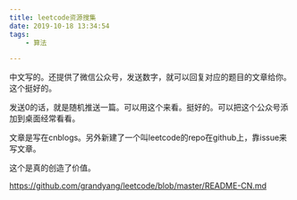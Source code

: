 ```yaml
---
title: leetcode资源搜集
date: 2019-10-18 13:34:54
tags:
	- 算法

---
```




中文写的。还提供了微信公众号，发送数字，就可以回复对应的题目的文章给你。这个挺好的。

发送0的话，就是随机推送一篇。可以用这个来看。挺好的。可以把这个公众号添加到桌面经常看看。

文章是写在cnblogs。另外新建了一个叫leetcode的repo在github上，靠issue来写文章。

这个是真的创造了价值。

https://github.com/grandyang/leetcode/blob/master/README-CN.md

